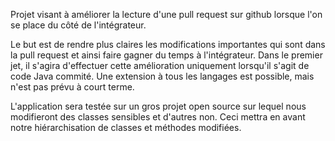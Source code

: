 Projet visant à améliorer la lecture d'une pull request sur github lorsque l'on se place du côté de l'intégrateur. 

Le but est de rendre plus claires les modifications importantes qui sont dans la pull request et ainsi faire gagner du temps à l'intégrateur. 
Dans le premier jet, il s'agira d'effectuer cette amélioration uniquement lorsqu'il s'agit de code Java commité. Une extension à tous les langages est possible, mais n'est pas prévu à court terme.

L'application sera testée sur un gros projet open source sur lequel nous modifieront des classes sensibles et d'autres non. Ceci mettra en avant notre hiérarchisation de classes et méthodes modifiées.  